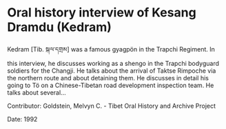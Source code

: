 # Oral history interview of Kesang Dramdu (Kedram)  
Kedram [Tib. སྐལ་དགྲམ] was a famous gyagpön in the Trapchi Regiment. In this interview, he discusses working as a shengo in the Trapchi bodyguard soldiers for the Changji. He talks about the arrival of Taktse Rimpoche via the northern route and about detaining them. He discusses in detail his going to Tö on a Chinese-Tibetan road development inspection team. He talks about several... 

Contributor: Goldstein, Melvyn C. - Tibet Oral History and Archive Project  

Date:
1992  

